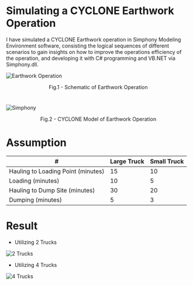 # Simulating a CYCLONE Earthwork Operation

I have simulated a CYCLONE Earthwork operation in Simphony Modeling Environment software, consisting the logical sequences of different scenarios to gain insights on how to improve the operations efficiency of the operation, and developing it with C# programming and VB.NET via Simphony.dll.


![Earthwork Operation](https://user-images.githubusercontent.com/64426415/138900829-b16caa6c-4ca8-4102-851d-b7c217f290f6.JPG)
</p>
<p align = "center">
Fig.1 - Schematic of Earthwork Operation
</p>


# 

![Simphony](https://user-images.githubusercontent.com/64426415/138893513-23929452-83f7-4c0f-aea0-f2f91fb10614.jpg)
</p>
<p align = "center">
Fig.2 - CYCLONE Model of Earthwork Operation
</p>

# Assumption

|       #        | Large Truck | Small Truck |
| ------------- | ------------- | ------------- |
| Hauling to Loading Point (minutes)  | 15  | 10 |
| Loading (minutes)  | 10 | 5 |
| Hauling to Dump Site (minutes)  | 30 | 20 |
| Dumping (minutes)  | 5 | 3 |

# Result


* Utilizing 2 Trucks

![2 Trucks](https://user-images.githubusercontent.com/64426415/138893492-f7f83d84-5219-4d86-a2a2-5c2d72735844.JPG)

* Utilizing 4 Trucks

![4 Trucks](https://user-images.githubusercontent.com/64426415/138893503-885dadf6-5a00-40f8-86ea-197f85ccf687.JPG)

